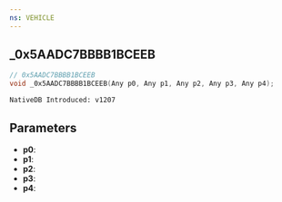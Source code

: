```yaml
---
ns: VEHICLE
---
```

## _0x5AADC7BBBB1BCEEB

```c
// 0x5AADC7BBBB1BCEEB
void _0x5AADC7BBBB1BCEEB(Any p0, Any p1, Any p2, Any p3, Any p4);
```

```
NativeDB Introduced: v1207
```

## Parameters
* **p0**:
* **p1**:
* **p2**:
* **p3**:
* **p4**:
